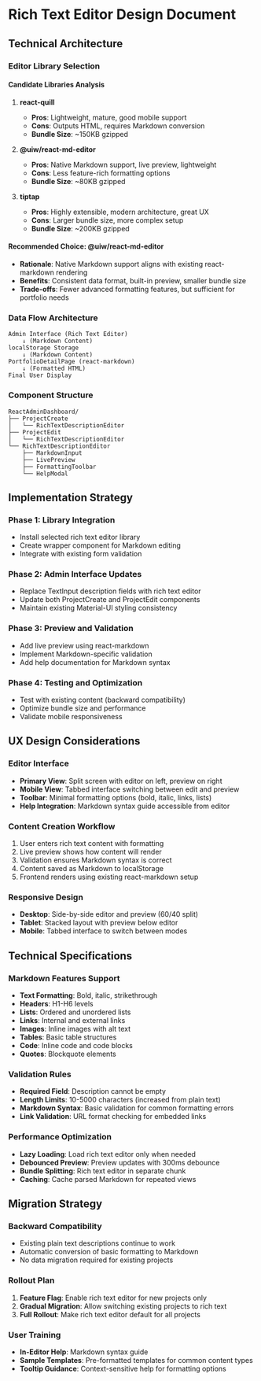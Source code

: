# Rich Text Editor Design Document

## Technical Architecture

### Editor Library Selection

#### Candidate Libraries Analysis
1. **react-quill**
   - **Pros**: Lightweight, mature, good mobile support
   - **Cons**: Outputs HTML, requires Markdown conversion
   - **Bundle Size**: ~150KB gzipped

2. **@uiw/react-md-editor**
   - **Pros**: Native Markdown support, live preview, lightweight
   - **Cons**: Less feature-rich formatting options
   - **Bundle Size**: ~80KB gzipped

3. **tiptap**
   - **Pros**: Highly extensible, modern architecture, great UX
   - **Cons**: Larger bundle size, more complex setup
   - **Bundle Size**: ~200KB gzipped

#### Recommended Choice: @uiw/react-md-editor
- **Rationale**: Native Markdown support aligns with existing react-markdown rendering
- **Benefits**: Consistent data format, built-in preview, smaller bundle size
- **Trade-offs**: Fewer advanced formatting features, but sufficient for portfolio needs

### Data Flow Architecture

```
Admin Interface (Rich Text Editor)
    ↓ (Markdown Content)
localStorage Storage
    ↓ (Markdown Content)
PortfolioDetailPage (react-markdown)
    ↓ (Formatted HTML)
Final User Display
```

### Component Structure

```
ReactAdminDashboard/
├── ProjectCreate
│   └── RichTextDescriptionEditor
├── ProjectEdit
│   └── RichTextDescriptionEditor
└── RichTextDescriptionEditor
    ├── MarkdownInput
    ├── LivePreview
    ├── FormattingToolbar
    └── HelpModal
```

## Implementation Strategy

### Phase 1: Library Integration
- Install selected rich text editor library
- Create wrapper component for Markdown editing
- Integrate with existing form validation

### Phase 2: Admin Interface Updates
- Replace TextInput description fields with rich text editor
- Update both ProjectCreate and ProjectEdit components
- Maintain existing Material-UI styling consistency

### Phase 3: Preview and Validation
- Add live preview using react-markdown
- Implement Markdown-specific validation
- Add help documentation for Markdown syntax

### Phase 4: Testing and Optimization
- Test with existing content (backward compatibility)
- Optimize bundle size and performance
- Validate mobile responsiveness

## UX Design Considerations

### Editor Interface
- **Primary View**: Split screen with editor on left, preview on right
- **Mobile View**: Tabbed interface switching between edit and preview
- **Toolbar**: Minimal formatting options (bold, italic, links, lists)
- **Help Integration**: Markdown syntax guide accessible from editor

### Content Creation Workflow
1. User enters rich text content with formatting
2. Live preview shows how content will render
3. Validation ensures Markdown syntax is correct
4. Content saved as Markdown to localStorage
5. Frontend renders using existing react-markdown setup

### Responsive Design
- **Desktop**: Side-by-side editor and preview (60/40 split)
- **Tablet**: Stacked layout with preview below editor
- **Mobile**: Tabbed interface to switch between modes

## Technical Specifications

### Markdown Features Support
- **Text Formatting**: Bold, italic, strikethrough
- **Headers**: H1-H6 levels
- **Lists**: Ordered and unordered lists
- **Links**: Internal and external links
- **Images**: Inline images with alt text
- **Tables**: Basic table structures
- **Code**: Inline code and code blocks
- **Quotes**: Blockquote elements

### Validation Rules
- **Required Field**: Description cannot be empty
- **Length Limits**: 10-5000 characters (increased from plain text)
- **Markdown Syntax**: Basic validation for common formatting errors
- **Link Validation**: URL format checking for embedded links

### Performance Optimization
- **Lazy Loading**: Load rich text editor only when needed
- **Debounced Preview**: Preview updates with 300ms debounce
- **Bundle Splitting**: Rich text editor in separate chunk
- **Caching**: Cache parsed Markdown for repeated views

## Migration Strategy

### Backward Compatibility
- Existing plain text descriptions continue to work
- Automatic conversion of basic formatting to Markdown
- No data migration required for existing projects

### Rollout Plan
1. **Feature Flag**: Enable rich text editor for new projects only
2. **Gradual Migration**: Allow switching existing projects to rich text
3. **Full Rollout**: Make rich text editor default for all projects

### User Training
- **In-Editor Help**: Markdown syntax guide
- **Sample Templates**: Pre-formatted templates for common content types
- **Tooltip Guidance**: Context-sensitive help for formatting options